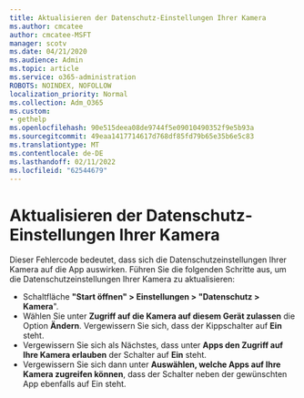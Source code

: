 ```yaml
---
title: Aktualisieren der Datenschutz-Einstellungen Ihrer Kamera
ms.author: cmcatee
author: cmcatee-MSFT
manager: scotv
ms.date: 04/21/2020
ms.audience: Admin
ms.topic: article
ms.service: o365-administration
ROBOTS: NOINDEX, NOFOLLOW
localization_priority: Normal
ms.collection: Adm_O365
ms.custom:
- gethelp
ms.openlocfilehash: 90e515deea08de9744f5e09010490352f9e5b93a
ms.sourcegitcommit: 49eaa1417714617d768df85fd79b65e35b6e5c83
ms.translationtype: MT
ms.contentlocale: de-DE
ms.lasthandoff: 02/11/2022
ms.locfileid: "62544679"
---
```

# <a name="update-your-cameras-privacy-settings"></a>Aktualisieren der Datenschutz-Einstellungen Ihrer Kamera

Dieser Fehlercode bedeutet, dass sich die Datenschutzeinstellungen Ihrer Kamera auf die App auswirken. Führen Sie die folgenden Schritte aus, um die Datenschutzeinstellungen Ihrer Kamera zu aktualisieren:

- Schaltfläche **"Start öffnen" > Einstellungen > "Datenschutz > Kamera**".
- Wählen Sie unter **Zugriff auf die Kamera auf diesem Gerät zulassen** die Option **Ändern**. Vergewissern Sie sich, dass der Kippschalter auf **Ein** steht.
- Vergewissern Sie sich als Nächstes, dass unter **Apps den Zugriff auf Ihre Kamera erlauben** der Schalter auf **Ein** steht.
- Vergewissern Sie sich dann unter **Auswählen, welche Apps auf Ihre Kamera zugreifen können**, dass der Schalter neben der gewünschten App ebenfalls auf Ein steht.

